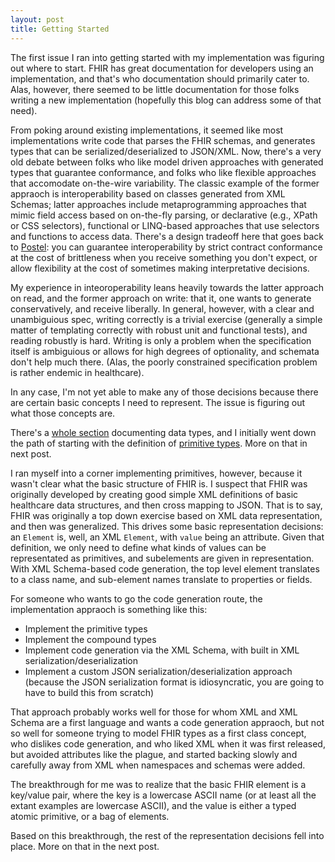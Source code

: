 ```yaml
---
layout: post
title: Getting Started
---
```


The first issue I ran into getting started with my implementation was figuring out where to start. FHIR has great documentation for developers using an implementation, and that's who documentation should primarily cater to. Alas, however, there seemed to be little documentation for those folks writing a new implementation (hopefully this blog can address some of that need).

From poking around existing implementations, it seemed like most implementations write code that parses the FHIR schemas, and generates types that can be serialized/deserialized to JSON/XML. Now, there's a very old debate between folks who like model driven approaches with generated types that guarantee conformance, and folks who like flexible approaches that accomodate on-the-wire variability. The classic example of the former appraoch is interoperability based on classes generated from XML Schemas; latter approaches include metaprogramming approaches that mimic field access based on on-the-fly parsing, or declarative (e.g., XPath or CSS selectors), functional or LINQ-based approaches that use selectors and functions to access data. There's a design tradeoff here that goes back to [Postel](http://en.wikipedia.org/wiki/Robustness_principle): you can guarantee interoperability by strict contract conformance at the cost of brittleness when you receive something you don't expect, or allow flexibility at the cost of sometimes making interpretative decisions.

My experience in inteoroperability leans heavily towards the latter approach on read, and the former approach on write: that it, one wants to generate conservatively, and receive liberally. In general, however, with a clear and unambiguious spec, writing correctly is a trivial exercise (generally a simple matter of templating correctly with robust unit and functional tests), and reading robustly is hard. Writing is only a problem when the specification itself is ambiguious or allows for high degrees of optionality, and schemata don't help much there. (Alas, the poorly constrained specification problem is rather endemic in healthcare).

In any case, I'm not yet able to make any of those decisions because there are certain basic concepts I need to represent. The issue is figuring out what those concepts are.

There's a [whole section](https://hl7-fhir.github.io/datatypes.html) documenting data types, and I initially went down the path of starting with the definition of [primitive types](https://hl7-fhir.github.io/datatypes.html#1.18.0.1). More on that in next post.

I ran myself into a corner implementing primitives, however, because it wasn't clear what the basic structure of FHIR is. I suspect that FHIR was originally developed by creating good simple XML definitions of basic healthcare data structures, and then cross mapping to JSON. That is to say, FHIR was originally a top down exercise based on XML data representation, and then was generalized. This drives some basic representation decisions: an `Element` is, well, an XML `Element`, with `value` being an attribute. Given that definition, we only need to define what kinds of values can be representated as primitives, and subelements are given in representation. With XML Schema-based code generation, the top level element translates to a class name, and sub-element names translate to properties or fields.

For someone who wants to go the code generation route, the implementation appraoch is something like this:
* Implement the primitive types
* Implement the compound types
* Implement code generation via the XML Schema, with built in XML serialization/deserialization
* Implement a custom JSON serialization/deserialization approach (because the JSON serialization format is idiosyncratic, you are going to have to build this from scratch)

That approach probably works well for those for whom XML and XML Schema are a first language and wants a code generation appraoch, but not so well for someone trying to model FHIR types as a first class concept, who dislikes code generation, and who liked XML when it was first released, but avoided attributes like the plague, and started backing slowly and carefully away from XML when namespaces and schemas were added.


The breakthrough for me was to realize that the basic FHIR element is a key/value pair, where the key is a lowercase ASCII name (or at least all the extant examples are lowercase ASCII), and the value is either a typed atomic primitive, or a bag of elements.

Based on this breakthrough, the rest of the representation decisions fell into place. More on that in the next post.
